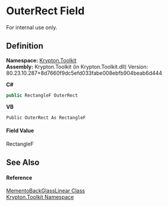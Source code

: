 # OuterRect Field


For internal use only.



## Definition
**Namespace:** <a href="79d2eac2-21f4-54ff-7552-b20c33c30600.md">Krypton.Toolkit</a>  
**Assembly:** Krypton.Toolkit (in Krypton.Toolkit.dll) Version: 80.23.10.287+8d7660f9dc5efd033fabe008ebfb904beab6d444

**C#**
``` C#
public RectangleF OuterRect
```
**VB**
``` VB
Public OuterRect As RectangleF
```



#### Field Value
RectangleF

## See Also


#### Reference
<a href="b500729d-685d-2490-11a1-74e7e90d4e2c.md">MementoBackGlassLinear Class</a>  
<a href="79d2eac2-21f4-54ff-7552-b20c33c30600.md">Krypton.Toolkit Namespace</a>  
